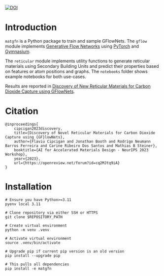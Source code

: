 [![DOI](https://zenodo.org/badge/719047804.svg)](https://zenodo.org/doi/10.5281/zenodo.10246464)

# Introduction
`matgfn` is a Python package to train and sample GFlowNets. The `gflow` module implements [Generative Flow Networks](https://milayb.notion.site/The-GFlowNet-Tutorial-95434ef0e2d94c24aab90e69b30be9b30) using [PyTorch](https://pytorch.org/) and [Gymnasium](https://gymnasium.farama.org/). 

The `reticular` module implements utility functions to generate reticular materials using Secondary Building Units and predict their properties based on features or atom positions and graphs. The `notebooks` folder shows example notebooks for both use-cases.

Results are reported in [Discovery of New Reticular Materials for Carbon Dioxide Capture using GFlowNets](https://arxiv.org/abs/2310.07671).

# Citation

```
@inproceedings{
    cipcigan2023discovery,
    title={Discovery of Novel Reticular Materials for Carbon Dioxide Capture using {GF}lowNets},
    author={Flaviu Cipcigan and Jonathan Booth and Rodrigo Neumann Barros Ferreira and Carine Ribeiro Dos Santos and Mathias B Steiner},
    booktitle={AI for Accelerated Materials Design - NeurIPS 2023 Workshop},
    year={2023},
    url={https://openreview.net/forum?id=cq2MJtq9iA}
}
```

# Installation

```shell
# Ensure you have Python>=3.11
pyenv local 3.11

# Clone repository via either SSH or HTTPS
git clone $REPOSITORY_PATH

# Create virtual environment
python -m venv .venv

# Activate virtual environment
source .venv/bin/activate

# Upgrade pip if current pip version is an old version
pip install --upgrade pip

# This pulls all dependencies
pip install -e matgfn
```

